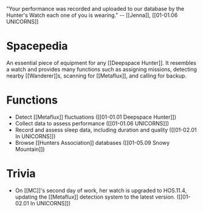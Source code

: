 "Your performance was recorded and uploaded to our database by the Hunter's Watch each one of you is wearing." -- [[Jenna]], [[01-01.06 UNICORNS]]

# Spacepedia
An essential piece of equipment for any [[Deepspace Hunter]]. It resembles a watch and provides many functions such as assigning missions, detecting nearby [[Wanderer]]s, scanning for [[Metaflux]], and calling for backup.

# Functions
* Detect [[Metaflux]] fluctuations ([[01-01.01 Deepspace Hunter]])
* Collect data to assess performance ([[01-01.06 UNICORNS]])
* Record and assess sleep data, including duration and quality ([[01-02.01 In UNICORNS]])
* Browse [[Hunters Association]] databases ([[01-05.09 Snowy Mountain]])

# Trivia
* On [[MC]]'s second day of work, her watch is upgraded to HOS.11.4, updating the [[Metaflux]] detection system to the latest version. ([[01-02.01 In UNICORNS]])
